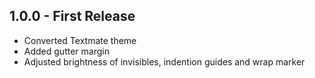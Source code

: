 ## 1.0.0 - First Release

* Converted Textmate theme
* Added gutter margin
* Adjusted brightness of invisibles, indention guides and wrap marker
